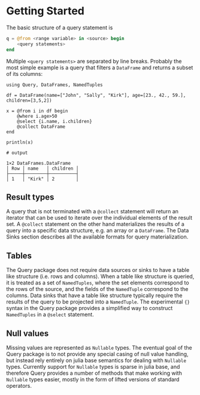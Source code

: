 # Getting Started

The basic structure of a query statement is

```julia
q = @from <range variable> in <source> begin
    <query statements>
end
```

Multiple `<query statements>` are separated by line breaks. Probably the most simple example is a query that filters a `DataFrame` and returns a subset of its columns:

```jldoctest
using Query, DataFrames, NamedTuples

df = DataFrame(name=["John", "Sally", "Kirk"], age=[23., 42., 59.], children=[3,5,2])

x = @from i in df begin
    @where i.age>50
    @select {i.name, i.children}
    @collect DataFrame
end

println(x)

# output

1×2 DataFrames.DataFrame
│ Row │ name   │ children │
├─────┼────────┼──────────┤
│ 1   │ "Kirk" │ 2        │
```

## Result types

A query that is not terminated with a `@collect` statement will return an iterator that can be used to iterate over the individual elements of the result set. A `@collect` statement on the other hand materializes the results of a query into a specific data structure, e.g. an array or a `DataFrame`. The Data Sinks section describes all the available formats for query materialization.

## Tables

The Query package does not require data sources or sinks to have a table like structure (i.e. rows and columns). When a table like structure is queried, it is treated as a set of `NamedTuples`, where the set elements correspond to the rows of the source, and the fields of the `NamedTuple` correspond to the columns. Data sinks that have a table like structure typically require the results of the query to be projected into a `NamedTuple`. The experimental `{}` syntax in the Query package provides a simplified way to construct `NamedTuples` in a `@select` statement.

## Null values

Missing values are represented as `Nullable` types. The eventual goal of the Query package is to not provide any special casing of null value handling, but instead rely entirely on julia base semantics for dealing with `Nullable` types. Currently support for `Nullable` types is sparse in julia base, and therefore Query provides a number of methods that make working with `Nullable` types easier, mostly in the form of lifted versions of standard operators.
